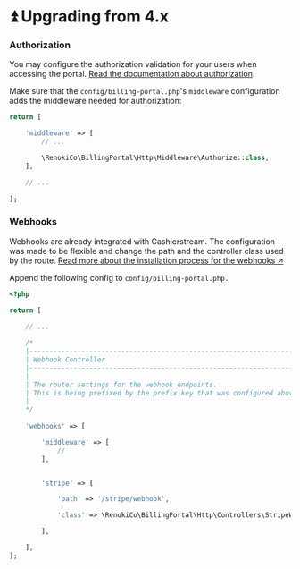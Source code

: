 # ⏫ Upgrading from 4.x

### Authorization

You may configure the authorization validation for your users when accessing the portal. [Read the documentation about authorization](usage/authorization.md).

Make sure that the `config/billing-portal.php`'s `middleware` configuration adds the middleware needed for authorization:

```php
return [

    'middleware' => [
        // ...

        \RenokiCo\BillingPortal\Http\Middleware\Authorize::class,
    ],

    // ...
  
];
```

### Webhooks

Webhooks are already integrated with Cashierstream. The configuration was made to be flexible and change the path and the controller class used by the route. [Read more about the installation process for the webhooks ↗](getting-started/installation.md#setting-up-webhooks)

Append the following config to `config/billing-portal.php.`

```php
<?php

return [

    // ...
    
    /*
    |--------------------------------------------------------------------------
    | Webhook Controller
    |--------------------------------------------------------------------------
    |
    | The router settings for the webhook endpoints.
    | This is being prefixed by the prefix key that was configured above.
    |
    */
    
    'webhooks' => [

        'middleware' => [
            //
        ],


        'stripe' => [

            'path' => '/stripe/webhook',

            'class' => \RenokiCo\BillingPortal\Http\Controllers\StripeWebhook::class,

        ],

    ],
];
```
